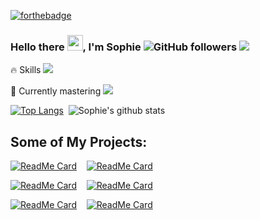 [![forthebadge](https://forthebadge.com/images/badges/powered-by-jeffs-keyboard.svg)](https://forthebadge.com)


### Hello there <img src="https://i.postimg.cc/Yq9RwN0q/wave.gif" alt="wave" width="25"/>, I'm Sophie ![GitHub followers](https://img.shields.io/github/followers/hellosophiee?style=social) ![](https://visitor-badge.glitch.me/badge?page_id=hellosophie.hellosophie)


🔥 Skills ![](https://img.shields.io/badge/MERN-Stack-brightgreen)

🌱 Currently mastering ![](https://img.shields.io/badge/DSA-ES6-brightgreen)


[![Top Langs](https://github-readme-stats.vercel.app/api/top-langs/?username=hellosophiee&theme=cobalt&layout=compact)](https://github.com/anuraghazra/github-readme-stats)&nbsp;&nbsp;![Sophie's github stats](https://github-readme-stats.vercel.app/api?username=hellosophiee&theme=cobalt&show_icons=true)

## Some of My Projects:

[![ReadMe Card](https://github-readme-stats.vercel.app/api/pin/?username=hellosophiee&repo=nodejs-telegram-bot-covid19&theme=cobalt)](https://github.com/hellosophiee/nodejs-telegram-bot-covid19) &nbsp;&nbsp; [![ReadMe Card](https://github-readme-stats.vercel.app/api/pin/?username=hellosophiee&repo=react-firebase-blog&theme=cobalt)](https://github.com/hellosophiee/react-firebase-blog)

[![ReadMe Card](https://github-readme-stats.vercel.app/api/pin/?username=hellosophiee&repo=chatty&theme=cobalt)](https://github.com/hellosophiee/chatty) &nbsp;&nbsp; [![ReadMe Card](https://github-readme-stats.vercel.app/api/pin/?username=hellosophiee&repo=online-bookstore-django-app&theme=cobalt)](https://github.com/hellosophiee/online-bookstore-django-app)

[![ReadMe Card](https://github-readme-stats.vercel.app/api/pin/?username=hellosophiee&repo=Brooklyn-Bridge&theme=cobalt)](https://github.com/hellosophiee/Brooklyn-Bridge) &nbsp;&nbsp; [![ReadMe Card](https://github-readme-stats.vercel.app/api/pin/?username=hellosophiee&repo=react-todo-app&theme=cobalt)](https://github.com/hellosophiee/react-todo-app)



<!--
**hellosophiee/hellosophiee** is a ✨ _special_ ✨ repository because its `README.md` (this file) appears on your GitHub profile.

Here are some ideas to get you started:

- 🔭 I’m currently working on ...
- 🌱 I’m currently learning ...
- 👯 I’m looking to collaborate on ...
- 🤔 I’m looking for help with ...
- 💬 Ask me about ...
- 📫 How to reach me: ...
- 😄 Pronouns: ...
- ⚡ Fun fact: ...
-->
